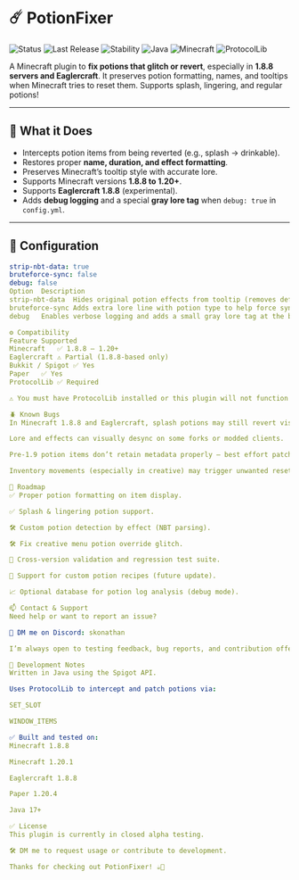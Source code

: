 # ☄️ PotionFixer

![Status](https://img.shields.io/badge/status-alpha-red?style=for-the-badge)
![Last Release](https://img.shields.io/badge/release-2025.05.17-blue?style=for-the-badge)
![Stability](https://img.shields.io/badge/stability-experimental-orange?style=for-the-badge)
![Java](https://img.shields.io/badge/Java-17+-brightgreen?style=for-the-badge)
![Minecraft](https://img.shields.io/badge/Minecraft-1.8.8--1.20+-blue?style=for-the-badge)
![ProtocolLib](https://img.shields.io/badge/Requires-ProtocolLib-yellow?style=for-the-badge)

A Minecraft plugin to **fix potions that glitch or revert**, especially in **1.8.8 servers and Eaglercraft**. It preserves potion formatting, names, and tooltips when Minecraft tries to reset them. Supports splash, lingering, and regular potions!

---

## 🧪 What it Does

- Intercepts potion items from being reverted (e.g., splash → drinkable).
- Restores proper **name, duration, and effect formatting**.
- Preserves Minecraft’s tooltip style with accurate lore.
- Supports Minecraft versions **1.8.8 to 1.20+**.
- Supports **Eaglercraft 1.8.8** (experimental).
- Adds **debug logging** and a special **gray lore tag** when `debug: true` in `config.yml`.

---

## 🔧 Configuration

```yaml
strip-nbt-data: true
bruteforce-sync: false
debug: false
Option	Description
strip-nbt-data	Hides original potion effects from tooltip (removes default effect text).
bruteforce-sync	Adds extra lore line with potion type to help force syncing.
debug	Enables verbose logging and adds a small gray lore tag at the bottom.

⚙️ Compatibility
Feature	Supported
Minecraft	✅ 1.8.8 – 1.20+
Eaglercraft	⚠️ Partial (1.8.8-based only)
Bukkit / Spigot	✅ Yes
Paper	✅ Yes
ProtocolLib	✅ Required

⚠️ You must have ProtocolLib installed or this plugin will not function!

🪲 Known Bugs
In Minecraft 1.8.8 and Eaglercraft, splash potions may still revert visually to drinkables.

Lore and effects can visually desync on some forks or modded clients.

Pre-1.9 potion items don’t retain metadata properly — best effort patching is used.

Inventory movements (especially in creative) may trigger unwanted resets.

📅 Roadmap
✅ Proper potion formatting on item display.

✅ Splash & lingering potion support.

🛠️ Custom potion detection by effect (NBT parsing).

🛠️ Fix creative menu potion override glitch.

🧪 Cross-version validation and regression test suite.

🧪 Support for custom potion recipes (future update).

📈 Optional database for potion log analysis (debug mode).

📫 Contact & Support
Need help or want to report an issue?

💬 DM me on Discord: skonathan

I’m always open to testing feedback, bug reports, and contribution offers.

📁 Development Notes
Written in Java using the Spigot API.

Uses ProtocolLib to intercept and patch potions via:

SET_SLOT

WINDOW_ITEMS

✅ Built and tested on:
Minecraft 1.8.8

Minecraft 1.20.1

Eaglercraft 1.8.8

Paper 1.20.4

Java 17+

✅ License
This plugin is currently in closed alpha testing.

🛠️ DM me to request usage or contribute to development.

Thanks for checking out PotionFixer! ☕🧪